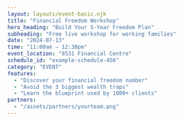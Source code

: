 ```yaml
---
layout: layouts/event-basic.njk
title: "Financial Freedom Workshop"
hero_heading: "Build Your 5-Year Freedom Plan"
subheading: "Free live workshop for working families"
date: "2024-07-13"
time: "11:00am – 12:30pm"
event_location: "8531 Financial Centre"
schedule_id: "example-schedule-456"
category: "EVENT"
features:
  - "Discover your financial freedom number"
  - "Avoid the 3 biggest wealth traps"
  - "Learn the blueprint used by 1000+ clients"
partners:
  - "/assets/partners/yourteam.png"
---
```

